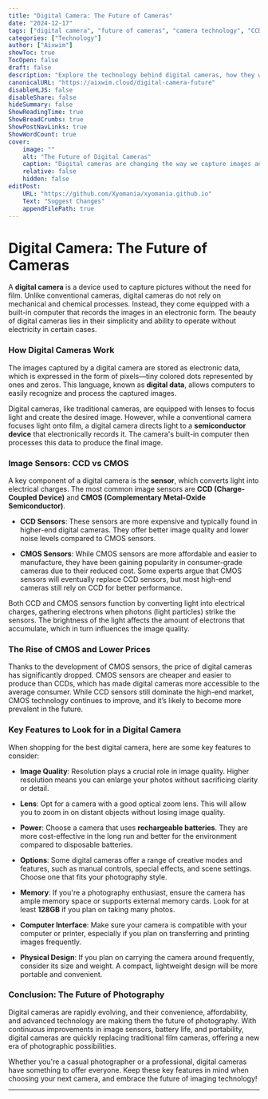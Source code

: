 ```yaml
---
title: "Digital Camera: The Future of Cameras"
date: "2024-12-17"
tags: ["digital camera", "future of cameras", "camera technology", "CCD vs CMOS", "camera features"]
categories: ["Technology"]
author: ["Aixwim"]
showToc: true
TocOpen: false
draft: false
description: "Explore the technology behind digital cameras, how they work, and what to look for when purchasing one. Learn about the evolution of image sensors and the future of digital photography."
canonicalURL: "https://aixwim.cloud/digital-camera-future"
disableHLJS: false
disableShare: false
hideSummary: false
ShowReadingTime: true
ShowBreadCrumbs: true
ShowPostNavLinks: true
ShowWordCount: true
cover:
    image: ""
    alt: "The Future of Digital Cameras"
    caption: "Digital cameras are changing the way we capture images and are quickly replacing traditional cameras."
    relative: false
    hidden: false
editPost:
    URL: "https://github.com/Xyomania/xyomania.github.io"
    Text: "Suggest Changes"
    appendFilePath: true
---
```


# Digital Camera: The Future of Cameras

A **digital camera** is a device used to capture pictures without the need for film. Unlike conventional cameras, digital cameras do not rely on mechanical and chemical processes. Instead, they come equipped with a built-in computer that records the images in an electronic form. The beauty of digital cameras lies in their simplicity and ability to operate without electricity in certain cases.

### How Digital Cameras Work

The images captured by a digital camera are stored as electronic data, which is expressed in the form of pixels—tiny colored dots represented by ones and zeros. This language, known as **digital data**, allows computers to easily recognize and process the captured images. 

Digital cameras, like traditional cameras, are equipped with lenses to focus light and create the desired image. However, while a conventional camera focuses light onto film, a digital camera directs light to a **semiconductor device** that electronically records it. The camera's built-in computer then processes this data to produce the final image.

### Image Sensors: CCD vs CMOS

A key component of a digital camera is the **sensor**, which converts light into electrical charges. The most common image sensors are **CCD (Charge-Coupled Device)** and **CMOS (Complementary Metal-Oxide Semiconductor)**. 

- **CCD Sensors**: These sensors are more expensive and typically found in higher-end digital cameras. They offer better image quality and lower noise levels compared to CMOS sensors.
  
- **CMOS Sensors**: While CMOS sensors are more affordable and easier to manufacture, they have been gaining popularity in consumer-grade cameras due to their reduced cost. Some experts argue that CMOS sensors will eventually replace CCD sensors, but most high-end cameras still rely on CCD for better performance.

Both CCD and CMOS sensors function by converting light into electrical charges, gathering electrons when photons (light particles) strike the sensors. The brightness of the light affects the amount of electrons that accumulate, which in turn influences the image quality.

### The Rise of CMOS and Lower Prices

Thanks to the development of CMOS sensors, the price of digital cameras has significantly dropped. CMOS sensors are cheaper and easier to produce than CCDs, which has made digital cameras more accessible to the average consumer. While CCD sensors still dominate the high-end market, CMOS technology continues to improve, and it’s likely to become more prevalent in the future.

### Key Features to Look for in a Digital Camera

When shopping for the best digital camera, here are some key features to consider:

- **Image Quality**: Resolution plays a crucial role in image quality. Higher resolution means you can enlarge your photos without sacrificing clarity or detail.

- **Lens**: Opt for a camera with a good optical zoom lens. This will allow you to zoom in on distant objects without losing image quality.

- **Power**: Choose a camera that uses **rechargeable batteries**. They are more cost-effective in the long run and better for the environment compared to disposable batteries.

- **Options**: Some digital cameras offer a range of creative modes and features, such as manual controls, special effects, and scene settings. Choose one that fits your photography style.

- **Memory**: If you're a photography enthusiast, ensure the camera has ample memory space or supports external memory cards. Look for at least **128GB** if you plan on taking many photos.

- **Computer Interface**: Make sure your camera is compatible with your computer or printer, especially if you plan on transferring and printing images frequently.

- **Physical Design**: If you plan on carrying the camera around frequently, consider its size and weight. A compact, lightweight design will be more portable and convenient.

### Conclusion: The Future of Photography

Digital cameras are rapidly evolving, and their convenience, affordability, and advanced technology are making them the future of photography. With continuous improvements in image sensors, battery life, and portability, digital cameras are quickly replacing traditional film cameras, offering a new era of photographic possibilities.

Whether you're a casual photographer or a professional, digital cameras have something to offer everyone. Keep these key features in mind when choosing your next camera, and embrace the future of imaging technology!

---

